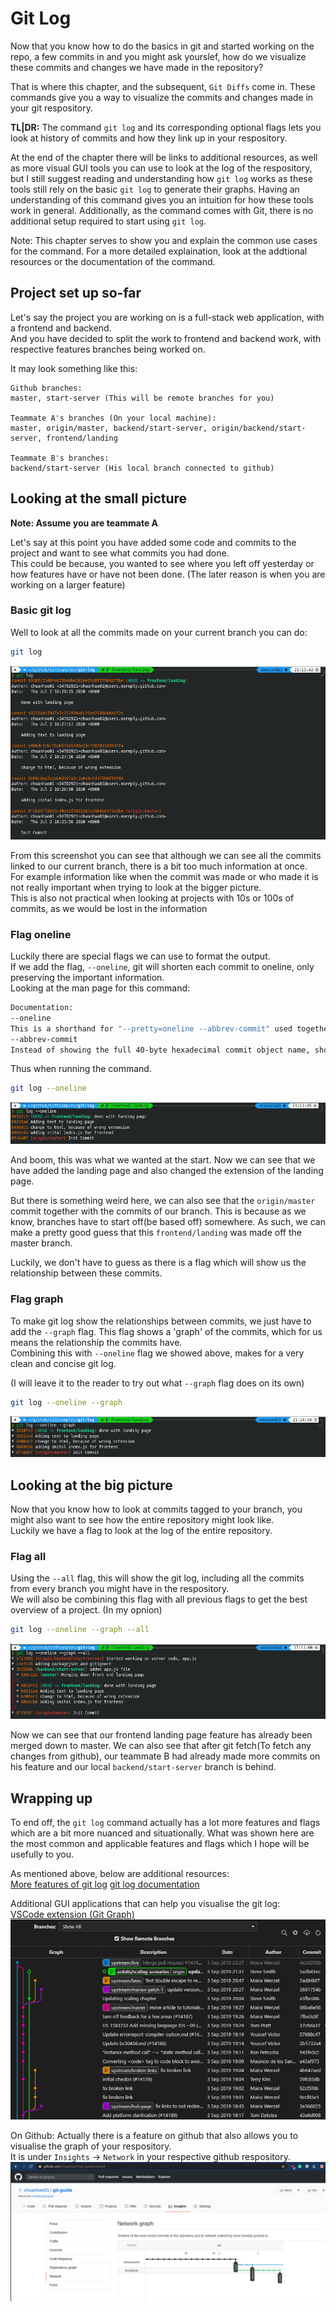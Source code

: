# Git Log

Now that you know how to do the basics in git and started working on the repo, a few commits in and you might ask yourslef, how do we visualize these commits and changes we have made in the repository?  

That is where this chapter, and the subsequent, `Git Diffs` come in. These commands give you a way to visualize the commits and changes made in your git respository.  

**TL|DR:** The command `git log` and its corresponding optional flags lets you look at history of commits and how they link up in your respository.  

At the end of the chapter there will be links to additional resources, as well as more visual GUI tools you can use to look at the log of the respository, but I still suggest reading and understanding how `git log` works as these tools still rely on the basic `git log` to generate their graphs. Having an understanding of this command gives you an intuition for how these tools work in general. Additionally, as the command comes with Git, there is no additional setup required to start using `git log`. 

Note:
This chapter serves to show you and explain the common use cases for the command. For a more detailed explaination, look at the addtional resources or the documentation of the command.

## Project set up so-far

Let's say the project you are working on is a full-stack web application, with a frontend and backend.  
And you have decided to split the work to frontend and backend work, with respective features branches being worked on.

It may look something like this:  
```
Github branches:
master, start-server (This will be remote branches for you)

Teammate A's branches (On your local machine):
master, origin/master, backend/start-server, origin/backend/start-server, frontend/landing

Teammate B's branches:
backend/start-server (His local branch connected to github)
```

## Looking at the small picture

**Note: Assume you are teammate A**

Let's say at this point you have added some code and commits to the project and want to see what commits you had done.  
This could be because, you wanted to see where you left off yesterday or how features have or have not been done. (The later reason is when you are working on a larger feature)

### Basic git log

Well to look at all the commits made on your current branch you can do:
```bash
git log
```
![Basic git log of local branch](res/small_picture_1.png)

From this screenshot you can see that although we can see all the commits linked to our current branch, there is a bit too much information at once.  
For example information like when the commit was made or who made it is not really important when trying to look at the bigger picture.  
This is also not practical when looking at projects with 10s or 100s of commits, as we would be lost in the information

### Flag oneline

Luckily there are special flags we can use to format the output.  
If we add the flag, `--oneline`, git will shorten each commit to oneline, only preserving the important information.  
Looking at the man page for this command:  
```bash
Documentation:
--oneline
This is a shorthand for "--pretty=oneline --abbrev-commit" used together.
--abbrev-commit
Instead of showing the full 40-byte hexadecimal commit object name, show only a partial prefix. Non default number of digits can be specified with "--abbrev=<n>" (which also modifies diff output, if it is displayed).
```
Thus when running the command.
```bash
git log --oneline
```
![Git log with only oneline](res/small_picture_2.png)

And boom, this was what we wanted at the start. Now we can see that we have added the landing page and also changed the extension of the landing page.  

But there is something weird here, we can also see that the `origin/master` commit together with the commits of our branch. This is because as we know, branches have to start off(be based off) somewhere. As such, we can make a pretty good guess that this `frontend/landing` was made off the master branch.  

Luckily, we don't have to guess as there is a flag which will show us the relationship between these commits.  

### Flag graph
To make git log show the relationships between commits, we just have to add the `--graph` flag. This flag shows a 'graph' of the commits, which for us means the relationship the commits have.  
Combining this with `--oneline` flag we showed above, makes for a very clean and concise git log.  

(I will leave it to the reader to try out what `--graph` flag does on its own)

```bash
git log --oneline --graph
```
![Git log with oneline and graph](res/small_picture_3.png)

## Looking at the big picture
Now that you know how to look at commits tagged to your branch, you might also want to see how the entire repository might look like.  
Luckily we have a flag to look at the log of the entire repository.  

### Flag all
Using the `--all` flag, this will show the git log, including all the commits from every branch you might have in the respository.  
We will also be combining this flag with all previous flags to get the best overview of a project. (In my opnion)
```bash
git log --oneline --graph --all
```
![Git log with oneline graph and all](res/big_picture_1.png)

Now we can see that our frontend landing page feature has already been merged down to master. We can also see that after git fetch(To fetch any changes from github), our teammate B had already made more commits on his feature and our local `backend/start-server` branch is behind.  

## Wrapping up
To end off, the `git log` command actually has a lot more features and flags which are a bit more nuanced and situationally. What was shown here are the most common and applicable features and flags which I hope will be usefully to you.

As mentioned above, below are additional resources:  
[More features of git log](https://www.atlassian.com/git/tutorials/git-log)
[git log documentation](https://git-scm.com/docs/git-log)

Additional GUI applications that can help you visualise the git log:  
[VSCode extension (Git Graph)](https://marketplace.visualstudio.com/items?itemName=mhutchie.git-graph)
![Git graph looks like](res/git_graph_vscode.png)

On Github:
Actually there is a feature on github that also allows you to visualise the graph of your respository.  
It is under `Insights` &rarr; `Network` in your respective github respository.  
![Github graph](res/github_graph.png)